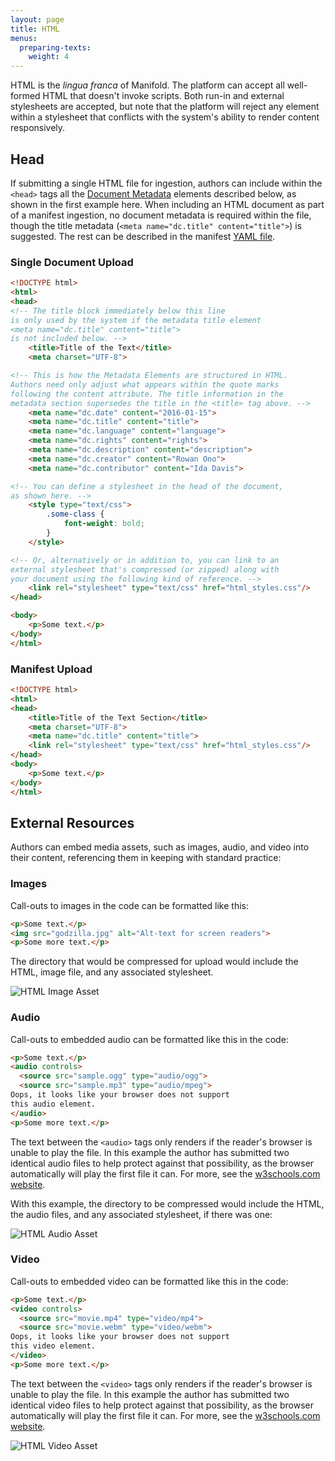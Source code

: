 ```yaml
---
layout: page
title: HTML
menus:
  preparing-texts:
    weight: 4
---
```


HTML is the *lingua franca* of Manifold. The platform can accept all well-formed HTML that doesn't invoke scripts. Both run-in and external stylesheets are accepted, but note that the platform will reject any element within a stylesheet that conflicts with the system's ability to render content responsively.

<a name="html-head"></a>
## Head

If submitting a single HTML file for ingestion, authors can include within the `<head>` tags all the [Document Metadata](index.html#meta) elements described below, as shown in the first example here. When including an HTML document as part of a manifest ingestion, no document metadata is required within the file, though the title metadata (`<meta name="dc.title" content="title">`) is suggested. The rest can be described in the manifest [YAML file](index.html#yml).

<a name="html-sdu"></a>
### Single Document Upload
``` html
<!DOCTYPE html>
<html>
<head>
<!-- The title block immediately below this line
is only used by the system if the metadata title element
<meta name="dc.title" content="title">
is not included below. -->
    <title>Title of the Text</title>
    <meta charset="UTF-8">

<!-- This is how the Metadata Elements are structured in HTML.
Authors need only adjust what appears within the quote marks
following the content attribute. The title information in the
metadata section supersedes the title in the <title> tag above. -->
    <meta name="dc.date" content="2016-01-15">
    <meta name="dc.title" content="title">
    <meta name="dc.language" content="language">
    <meta name="dc.rights" content="rights">
    <meta name="dc.description" content="description">
    <meta name="dc.creator" content="Rowan Ono">
    <meta name="dc.contributor" content="Ida Davis">

<!-- You can define a stylesheet in the head of the document,
as shown here. -->
    <style type="text/css">
        .some-class {
            font-weight: bold;
        }
    </style>

<!-- Or, alternatively or in addition to, you can link to an
external stylesheet that's compressed (or zipped) along with
your document using the following kind of reference. -->
    <link rel="stylesheet" type="text/css" href="html_styles.css"/>
</head>

<body>
    <p>Some text.</p>
</body>
</html>
```

<a name="html-mu"></a>
### Manifest Upload

``` html
<!DOCTYPE html>
<html>
<head>
    <title>Title of the Text Section</title>
    <meta charset="UTF-8">
    <meta name="dc.title" content="title">
    <link rel="stylesheet" type="text/css" href="html_styles.css"/>
</head>
<body>
    <p>Some text.</p>
</body>
</html>
```

<a name="html-ext"></a>
## External Resources

Authors can embed media assets, such as images, audio, and video into their content, referencing them in keeping with standard practice:

<a name="html-img"></a>
### Images

Call-outs to images in the code can be formatted like this:

``` html
<p>Some text.</p>
<img src="godzilla.jpg" alt="Alt-text for screen readers">
<p>Some more text.</p>
```

The directory that would be compressed for upload would include the HTML, image file, and any associated stylesheet.

![HTML Image Asset](/docs/assets/projects/html-image.png)

<a name="html-audio"></a>
### Audio

Call-outs to embedded audio can be formatted like this in the code:

``` html
<p>Some text.</p>
<audio controls>
  <source src="sample.ogg" type="audio/ogg">
  <source src="sample.mp3" type="audio/mpeg">
Oops, it looks like your browser does not support
this audio element.
</audio>
<p>Some more text.</p>
```

The text between the `<audio>` tags only renders if the reader's browser is unable to play the file. In this example the author has submitted two identical audio files to help protect against that possibility, as the browser automatically will play the first file it can. For more, see the [w3schools.com website](https://www.w3schools.com/html/html5_audio.asp).

With this example, the directory to be compressed would include the HTML, the audio files, and any associated stylesheet, if there was one:

![HTML Audio Asset](/docs/assets/projects/html-audio.png)

<a name="html-video"></a>
### Video

Call-outs to embedded video can be formatted like this in the code:

``` html
<p>Some text.</p>
<video controls>
  <source src="movie.mp4" type="video/mp4">
  <source src="movie.webm" type="video/webm">
Oops, it looks like your browser does not support
this video element.
</video>
<p>Some more text.</p>
```

The text between the `<video>` tags only renders if the reader's browser is unable to play the file. In this example the author has submitted two identical video files to help protect against that possibility, as the browser automatically will play the first file it can. For more, see the [w3schools.com website](https://www.w3schools.com/html/html5_video.asp).

![HTML Video Asset](/docs/assets/projects/html-video.png)
